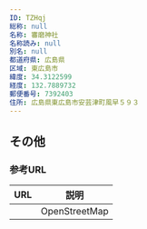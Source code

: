 ```yaml
---
ID: TZHqj
総称: null
名称: 審磨神社
名称読み: null
別名: null
都道府県: 広島県
区域: 東広島市
緯度: 34.3122599
経度: 132.7889732
郵便番号: 7392403
住所: 広島県東広島市安芸津町風早５９３
---
```


## その他

### 参考URL

| URL | 説明          |
| --- | ------------- |
|     | OpenStreetMap |
